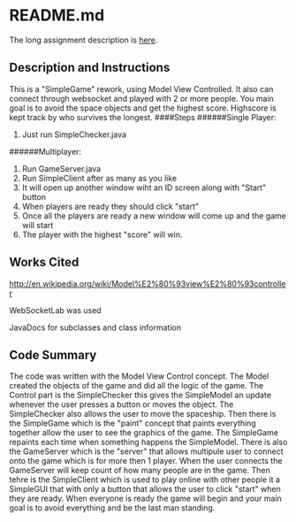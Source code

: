 # README.md

The long assignment description is [here](http://bc-cisc3120-s15.github.io/project2-networkedobjects).

## Description and Instructions
This is a "SimpleGame" rework, using Model View Controlled. It also can connect through websocket and played with 2 or more people. You main goal is to avoid the space objects and get the highest score. Highscore is kept track by who survives the longest.
####Steps
######Single Player:
1. Just run SimpleChecker.java

######Multiplayer: 
1. Run GameServer.java
2. Run SimpleClient after as many as you like
3. It will open up another window wiht an ID screen along with "Start" button
4. When players are ready they should click "start" 
5. Once all the players are ready a new window will come up and the game will start
6. The player with the highest "score" will win.

## Works Cited
http://en.wikipedia.org/wiki/Model%E2%80%93view%E2%80%93controller

WebSocketLab was used

JavaDocs for subclasses and class information

## Code Summary
The code was written with the Model View Control concept. The Model created the objects of the game and did all the logic of the game. The Control part is the SimpleChecker this gives the SimpleModel an update whenever the user presses a button or moves the object. The SimpleChecker also allows the user to move the spaceship. Then there is the SimpleGame which is the "paint" concept that paints everything together allow the user to see the graphics of the game. The SimpleGame repaints each time when something happens the SimpleModel. There is also the GameServer which is the "server" that allows multipule user to connect onto the game which is for more then 1 player. When the user connects the GameServer will keep count of how many people are in the game. Then tehre is the SimpleClient which is used to play online with other people it a SimpleGUI that with only a button that allows the user to click "start" when they are ready. When everyone is ready the game will begin and your main goal is to avoid everything and be the last man standing.



